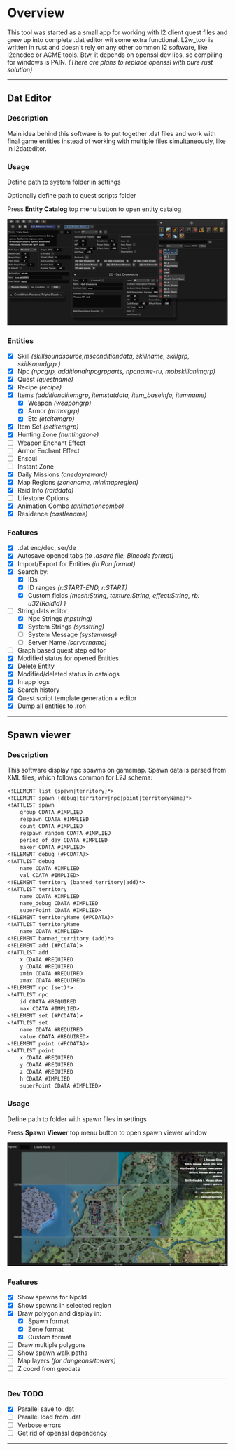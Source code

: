 # Overview
This tool was started as a small app for working with l2 client quest files and grew up into complete .dat editor wit some extra functional.
L2w_tool is written in rust and doesn't rely on any other common l2 software, like l2encdec or ACME tools.
Btw, it depends on openssl dev libs, so compiling for windows is PAIN. _(There are plans to replace openssl with pure rust solution)_
___
## Dat Editor
### Description
Main idea behind this software is to put together .dat files and work with final game entities instead of working with multiple files simultaneously, like in l2dateditor.
### Usage
Define path to system folder in settings

Optionally define path to quest scripts folder

Press __Entity Catalog__ top menu button to open entity catalog

![img.png](files/readme_edt.png)
### Entities
- [x] Skill _(skillsoundsource,msconditiondata, skillname, skillgrp, skillsoundgrp )_
- [x] Npc _(npcgrp, additionalnpcgrpparts, npcname-ru, mobskillanimgrp)_
- [x] Quest _(questname)_
- [x] Recipe _(recipe)_
- [x] Items _(additionalitemgrp, itemstatdata, item_baseinfo, itemname)_
    - [x] Weapon _(weapongrp)_
    - [x] Armor _(armorgrp)_
    - [x] Etc _(etcitemgrp)_
- [x] Item Set _(setitemgrp)_
- [x] Hunting Zone _(huntingzone)_
- [ ] Weapon Enchant Effect
- [ ] Armor Enchant Effect
- [ ] Ensoul
- [ ] Instant Zone
- [x] Daily Missions _(onedayreward)_
- [x] Map Regions _(zonename, minimapregion)_
- [x] Raid Info _(raiddata)_
- [ ] Lifestone Options
- [x] Animation Combo _(animationcombo)_
- [x] Residence _(castlename)_
### Features
- [x] .dat enc/dec, ser/de
- [x] Autosave opened tabs _(to .asave file, Bincode format)_
- [x] Import/Export for Entities _(in Ron format)_
- [x] Search by:
    - [x] IDs
    - [x] ID ranges _(r:START-END, r:START)_
    - [x] Custom fields _(mesh:String, texture:String, effect:String, rb: u32(RaidId) )_
- [ ] String dats editor
  - [x] Npc Strings _(npstring)_
  - [x] System Strings _(sysstring)_
  - [ ] System Message _(systemmsg)_
  - [ ] Server Name _(servername)_
- [ ] Graph based quest step editor
- [x] Modified status for opened Entities
- [x] Delete Entity
- [x] Modified/deleted status in catalogs
- [x] In app logs 
- [x] Search history
- [x] Quest script template generation + editor
- [x] Dump all entities to .ron
___
## Spawn viewer
### Description
This software display npc spawns on gamemap. Spawn data is parsed from XML files, which follows common for L2J schema:
```
<!ELEMENT list (spawn|territory)*>
<!ELEMENT spawn (debug|territory|npc|point|territoryName)*>
<!ATTLIST spawn
	group CDATA #IMPLIED
	respawn CDATA #IMPLIED
	count CDATA #IMPLIED
	respawn_random CDATA #IMPLIED
	period_of_day CDATA #IMPLIED
	maker CDATA #IMPLIED>
<!ELEMENT debug (#PCDATA)>
<!ATTLIST debug
	name CDATA #IMPLIED
	val CDATA #IMPLIED>
<!ELEMENT territory (banned_territory|add)*>
<!ATTLIST territory
	name CDATA #IMPLIED
	name_debug CDATA #IMPLIED
	superPoint CDATA #IMPLIED>
<!ELEMENT territoryName (#PCDATA)>
<!ATTLIST territoryName
	name CDATA #IMPLIED>
<!ELEMENT banned_territory (add)*>
<!ELEMENT add (#PCDATA)>
<!ATTLIST add
	x CDATA #REQUIRED
	y CDATA #REQUIRED
	zmin CDATA #REQUIRED
	zmax CDATA #REQUIRED>
<!ELEMENT npc (set)*>
<!ATTLIST npc
	id CDATA #REQUIRED
	max CDATA #IMPLIED>
<!ELEMENT set (#PCDATA)>
<!ATTLIST set
	name CDATA #REQUIRED
	value CDATA #REQUIRED>
<!ELEMENT point (#PCDATA)>
<!ATTLIST point
	x CDATA #REQUIRED
	y CDATA #REQUIRED
	z CDATA #REQUIRED
	h CDATA #IMPLIED
	superPoint CDATA #IMPLIED>
 ```
### Usage
Define path to folder with spawn files in settings

Press __Spawn Viewer__ top menu button to open spawn viewer window

![img.png](files/readme_spw.png)
### Features
- [x] Show spawns for NpcId
- [x] Show spawns in selected region
- [x] Draw polygon and display in:
  - [x] Spawn format
  - [x] Zone format
  - [x] Custom format
- [ ] Draw multiple polygons
- [ ] Show spawn walk paths
- [ ] Map layers _(for dungeons/towers)_
- [ ] Z coord from geodata
___
### Dev TODO
- [x] Parallel save to .dat
- [ ] Parallel load from .dat
- [ ] Verbose errors
- [ ] Get rid of openssl dependency
---
